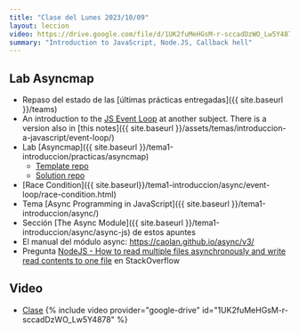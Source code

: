 ```yaml
---
title: "Clase del Lunes 2023/10/09"
layout: leccion
video: https://drive.google.com/file/d/1UK2fuMeHGsM-r-sccadDzWO_Lw5Y4878/view?usp=sharing
summary: "Introduction to JavaScript, Node.JS, Callback hell"
---
```


## Lab Asyncmap

* Repaso del estado de las [últimas prácticas entregadas]({{ site.baseurl }}/teams) 
* An introduction to the [JS Event Loop](https://sytws.netlify.app/temas/async/event-loop/#the-event-loop-en-el-libro-the-modern-javascript-tutorial) at another subject. There is a version also in [this notes]({{ site.baseurl }}/assets/temas/introduccion-a-javascript/event-loop/)
* Lab [Asyncmap]({{ site.baseurl }}/tema1-introduccion/practicas/asyncmap)
  * [Template repo](https://github.com/ULL-MII-SYTWS/asyncmap-template)
  * [Solution repo](https://github.com/ULL-MII-SYTWS/asyncmap-solution)
* [Race Condition]({{ site.baseurl}}/tema1-introduccion/async/event-loop/race-condition.html)
* Tema [Async Programming in JavaScript]({{ site.baseurl }}/tema1-introduccion/async/)
* Sección [The Async Module]({{ site.baseurl }}/tema1-introduccion/async/async-js) de estos apuntes
* El manual del módulo async: <https://caolan.github.io/async/v3/>
* Pregunta [NodeJS - How to read multiple files asynchronously and write read contents to one file](https://stackoverflow.com/questions/39020704/nodejs-how-to-read-multiple-files-asynchronously-and-write-read-contents-to-on) en StackOverflow


## Video 

* <a href="{{page.video}}">Clase</a>
{% include video provider="google-drive" id="1UK2fuMeHGsM-r-sccadDzWO_Lw5Y4878" %}
